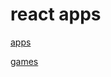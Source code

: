 # react apps


[apps](https://ilovedesert001.github.io/maomaomao/games/)


[games](https://ilovedesert001.github.io/maomaomao/webapps/)

